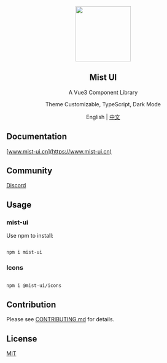 <p align="center">
  <img width="144px" src="https://cdn.28yanyu.cn/mist-design/logo.svg" />
</p>
<h2 align="center">Mist UI</h2>
<p align="center">A Vue3 Component Library</p>
<p align="center">Theme Customizable, TypeScript, Dark Mode</p>
<p align="center">English | <a href="./README.md">中文</a></p>

## Documentation

[www.mist-ui.cn](https://www.mist-ui.cn)


## Community

[Discord](https://discord.gg/tPb4G6gXmm)


## Usage

### mist-ui

Use npm to install:

```shell

npm i mist-ui

```

### Icons

```shell

npm i @mist-ui/icons

```


## Contribution

Please see [CONTRIBUTING.md](./CONTRIBUTING.en-US.md) for details.


## License

[MIT](./LICENSE)
